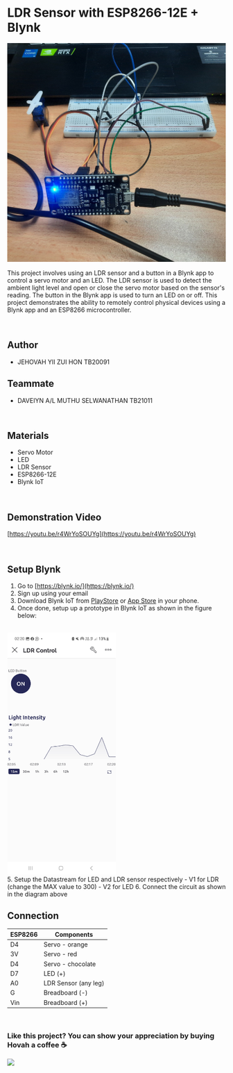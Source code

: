 # LDR Sensor with ESP8266-12E + Blynk

![diagram](https://raw.githubusercontent.com/hovahyii/MCA-Final-Project-LDR-Sensor/main/circuit.jpg)

This project involves using an LDR sensor and a button in a Blynk app to control a servo motor and an LED. The LDR sensor is used to detect the ambient light level and open or close the servo motor based on the sensor's reading. The button in the Blynk app is used to turn an LED on or off. This project demonstrates the ability to remotely control physical devices using a Blynk app and an ESP8266 microcontroller.


<br/>

## Author
- JEHOVAH YII ZUI HON TB20091

## Teammate
- DAVEIYN A/L MUTHU SELWANATHAN TB21011


<br/>

## Materials
- Servo Motor
- LED
- LDR Sensor
- ESP8266-12E
- Blynk IoT


<br/>

## Demonstration Video 
[https://youtu.be/r4WrYoSOUYg](https://youtu.be/r4WrYoSOUYg)

<br/>

## Setup Blynk
1. Go to [https://blynk.io/](https://blynk.io/)
2. Sign up using your email
3. Download Blynk IoT from [PlayStore](https://play.google.com/store/apps/details?id=cloud.blynk) or [App Store](https://apps.apple.com/us/app/blynk-iot/id1559317868) in your phone.
4. Once done, setup up a prototype in Blynk IoT as shown in the figure below: 
<br/>
<img src="/control.jpg" width="250">
<br/>
5. Setup the Datastream for LED and LDR sensor respectively
   - V1 for LDR (change the MAX value to 300)
   - V2 for LED
6. Connect the circuit as shown in the diagram above 

<br/>

## Connection
| ESP8266     | Components              |
| ----------- | -----------             |
| D4          | Servo - orange          |
| 3V          | Servo - red             |
| D4          | Servo - chocolate       |
| D7          | LED (+)                 | 
| A0          | LDR Sensor (any leg)    | 
| G           | Breadboard (-)          |
| Vin         | Breadboard (+)          |

<br/>

### Like this project? You can show your appreciation by buying Hovah a coffee ☕
<a target="_blank" rel="noopener noreferrer" href="https://www.buymeacoffee.com/hovahyii">
<img src="https://github.com/appcraftstudio/buymeacoffee/raw/master/Images/snapshot-bmc-button.png" width="300" style="max-width:100%;">
</a>

<br/>
